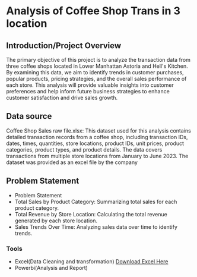 # Analysis of Coffee Shop Trans in 3 location

## Introduction/Project Overview
The primary objective of this project is to analyze the transaction data from three coffee shops located in Lower Manhattan Astoria and Hell's Kitchen. By examining this data, we aim to identify trends in customer purchases, popular products, pricing strategies, and the overall sales performance of each store. This analysis will provide valuable insights into customer preferences and help inform future business strategies to enhance customer satisfaction and drive sales growth.
## Data source
Coffee Shop Sales raw file.xlsx: This dataset used for this analysis contains detailed transaction records from a coffee shop, including transaction IDs, dates, times, quantities, store locations, product IDs, unit prices, product categories, product types, and product details. The data covers transactions from multiple store locations from January to June 2023. The dataset was provided as an excel file by the company
## Problem Statement
- Problem Statement
- Total Sales by Product Category: Summarizing total sales for each product category.
- Total Revenue by Store Location: Calculating the total revenue generated by each store location.
- Sales Trends Over Time: Analyzing sales data over time to identify trends.
### Tools 
- Excel(Data Cleaning and transformation) [Download Excel Here](https://microsoft.com)
- Powerbi(Analysis and Report)
